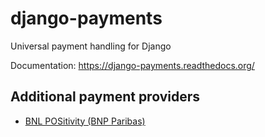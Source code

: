 django-payments
===============

Universal payment handling for Django

Documentation: https://django-payments.readthedocs.org/


Additional payment providers
----------------------------

* [BNL POSitivity (BNP Paribas)](https://github.com/esistgut/django-payments-bnlepos)
